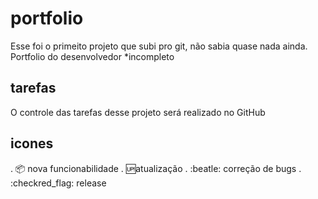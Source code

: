 # portfolio
Esse foi o primeito projeto que subi pro git, não sabia quase nada ainda. 
Portfolio do desenvolvedor 
*incompleto

## tarefas 

O controle das tarefas desse projeto será realizado no GitHub

## icones 

. :package: nova funcionabilidade 
. :up:atualização
. :beatle: correção de bugs
. :checkred_flag: release
